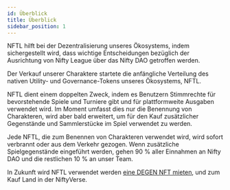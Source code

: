 ```yaml
---
id: Überblick
title: Überblick
sidebar_position: 1
---
```


NFTL hilft bei der Dezentralisierung unseres Ökosystems, indem sichergestellt wird, dass wichtige Entscheidungen bezüglich der Ausrichtung von Nifty League über das Nifty DAO getroffen werden.

Der Verkauf unserer Charaktere startete die anfängliche Verteilung des nativen Utility- und Governance-Tokens unseres Ökosystems, NFTL.

NFTL dient einem doppelten Zweck, indem es Benutzern Stimmrechte für bevorstehende Spiele und Turniere gibt und für plattformweite Ausgaben verwendet wird. Im Moment umfasst dies nur die Benennung von Charakteren, wird aber bald erweitert, um für den Kauf zusätzlicher Gegenstände und Sammlerstücke im Spiel verwendet zu werden.

Jede NFTL, die zum Benennen von Charakteren verwendet wird, wird sofort verbrannt oder aus dem Verkehr gezogen. Wenn zusätzliche Spielgegenstände eingeführt werden, gehen 90 % aller Einnahmen an Nifty DAO und die restlichen 10 % an unser Team.

In Zukunft wird NFTL verwendet werden [eine DEGEN NFT mieten](http://localhost:3000/guides/rentals/rental-overview), und zum Kauf Land in der NiftyVerse.
